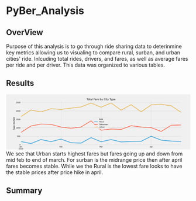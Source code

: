 # PyBer_Analysis
## OverView
Purpose of this analysis is to go through ride sharing data to deterinmine key metrics allowing us to visualing to compare rural, surban, and urban cities' ride. Inlcuding total rides, drivers, and fares, as well as average fares per ride and per driver. This data was organized to various tables.
## Results
![](Resources/Challenge_fare_summary.png)
We see that Urban starts highest fares but fares going up and down from mid feb to end of march. For surban is the midrange price then after april fares becomes stable. While we the Rural is the lowest fare looks to have the stable prices after price hike in april. 
## Summary

